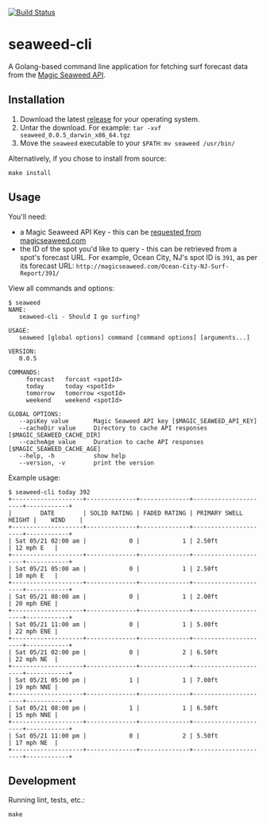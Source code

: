 [![Build Status](https://travis-ci.org/mdb/seaweed-cli.svg?branch=master)](https://travis-ci.org/mdb/seaweed-cli)

# seaweed-cli

A Golang-based command line application for fetching surf forecast data from the [Magic Seaweed API](http://magicseaweed.com/developer/forecast-api).

## Installation

1. Download the latest [release](https://github.com/mdb/seaweed-cli/releases) for your operating system.
2. Untar the download. For example: `tar -xvf seaweed_0.0.5_darwin_x86_64.tgz`
3. Move the `seaweed` executable to your `$PATH`: `mv seaweed /usr/bin/`

Alternatively, if you chose to install from source:

```
make install
```

## Usage

You'll need:

* a Magic Seaweed API Key - this can be [requested from magicseaweed.com](http://magicseaweed.com/developer/sign-up)
* the ID of the spot you'd like to query - this can be retrieved from a spot's forecast URL. For example, Ocean City, NJ's spot ID is `391`, as per its forecast URL: `http://magicseaweed.com/Ocean-City-NJ-Surf-Report/391/`

View all commands and options:

```
$ seaweed
NAME:
   seaweed-cli - Should I go surfing?

USAGE:
   seaweed [global options] command [command options] [arguments...]

VERSION:
   0.0.5

COMMANDS:
     forecast   forcast <spotId>
     today      today <spotId>
     tomorrow   tomorrow <spotId>
     weekend    weekend <spotId>

GLOBAL OPTIONS:
   --apiKey value       Magic Seaweed API key [$MAGIC_SEAWEED_API_KEY]
   --cacheDir value     Directory to cache API responses [$MAGIC_SEAWEED_CACHE_DIR]
   --cacheAge value     Duration to cache API responses [$MAGIC_SEAWEED_CACHE_AGE]
   --help, -h           show help
   --version, -v        print the version
```

Example usage:

```
$ seaweed-cli today 392
+--------------------+--------------+--------------+----------------------+------------+
|        DATE        | SOLID RATING | FADED RATING | PRIMARY SWELL HEIGHT |    WIND    |
+--------------------+--------------+--------------+----------------------+------------+
| Sat 05/21 02:00 am |            0 |            1 | 2.50ft               | 12 mph E   |
+--------------------+--------------+--------------+----------------------+------------+
| Sat 05/21 05:00 am |            0 |            1 | 2.50ft               | 10 mph E   |
+--------------------+--------------+--------------+----------------------+------------+
| Sat 05/21 08:00 am |            0 |            1 | 2.00ft               | 20 mph ENE |
+--------------------+--------------+--------------+----------------------+------------+
| Sat 05/21 11:00 am |            0 |            1 | 5.00ft               | 22 mph ENE |
+--------------------+--------------+--------------+----------------------+------------+
| Sat 05/21 02:00 pm |            0 |            2 | 6.50ft               | 22 mph NE  |
+--------------------+--------------+--------------+----------------------+------------+
| Sat 05/21 05:00 pm |            1 |            1 | 7.00ft               | 19 mph NNE |
+--------------------+--------------+--------------+----------------------+------------+
| Sat 05/21 08:00 pm |            1 |            1 | 6.50ft               | 15 mph NNE |
+--------------------+--------------+--------------+----------------------+------------+
| Sat 05/21 11:00 pm |            0 |            2 | 5.50ft               | 17 mph NE  |
+--------------------+--------------+--------------+----------------------+------------+
```

## Development

Running lint, tests, etc.:

```
make
```
